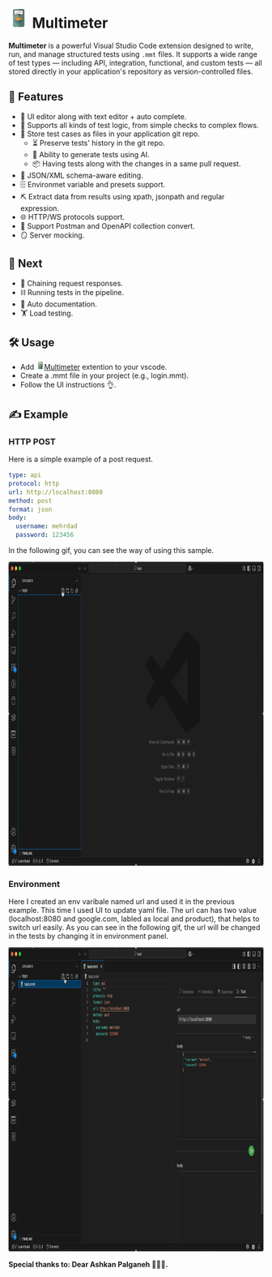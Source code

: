 # <img src="res/icon.png" alt="Multimeter Logo" width="40" height="40"/> Multimeter

**Multimeter** is a powerful Visual Studio Code extension designed to write, run, and manage structured tests using `.mmt` files. It supports a wide range of test types — including API, integration, functional, and custom tests — all stored directly in your application's repository as version-controlled files.

## 🚀 Features

- 🧩 UI editor along with text editor + auto complete.
- 🧪 Supports all kinds of test logic, from simple checks to complex flows.
- 💾 Store test cases as files in your application git repo.
  - ⏳ Preserve tests' history in the git repo.
  - 🤖 Ability to generate tests using AI.
  - 📦 Having tests along with the changes in a same pull request.
- 🧱 JSON/XML schema-aware editing.
- 🗄 Environmet variable and presets support.
- ⛏️ Extract data from results using xpath, jsonpath and regular expression.
- 🌐 HTTP/WS protocols support.
- 🔄 Support Postman and OpenAPI collection convert.
- 🪞 Server mocking.

## 🎯 Next
- 🔗 Chaining request responses.
- ⛓️ Running tests in the pipeline.
- 📃 Auto documentation.
- 🏋 Load testing.

## 🛠️ Usage
- Add <img src="res/icon.png" alt="Multimeter Logo" width="16" height="16"/>[Multimeter](https://marketplace.visualstudio.com/items?itemName=mshobeyri.multimeter) extention to your vscode.
- Create a .mmt file in your project (e.g., login.mmt).
- Follow the UI instructions 👌.

## ✍️ Example
### HTTP POST
Here is a simple example of a post request.
```yaml
type: api
protocol: http
url: http://localhost:8080
method: post
format: json
body: 
  username: mehrdad
  password: 123456
```

In the following gif, you can see the way of using this sample.

<img src="screenshots/postsample.gif" alt="Multimeter sample post" width="800" height="600"/> 

### Environment
Here I created an env varibale named url and used it in the previous example. This time I used UI to update yaml file. The url can has two value (localhost:8080 and google.com, labled as local and product), that helps to switch url easily. As you can see in the following gif, the url will be changed in the tests by changing it in environment panel.

<img src="screenshots/environment.gif" alt="Multimeter sample environment" width="800" height="600"/> 

**Special thanks to: Dear Ashkan Palganeh 👨🏻‍🦱.**
